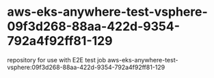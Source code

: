 # aws-eks-anywhere-test-vsphere-09f3d268-88aa-422d-9354-792a4f92ff81-129
repository for use with E2E test job aws-eks-anywhere-test-vsphere:09f3d268-88aa-422d-9354-792a4f92ff81-129
